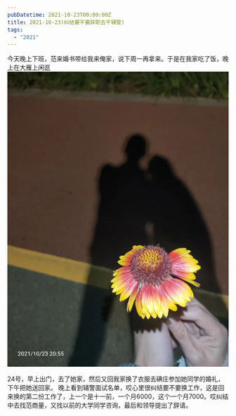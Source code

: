 ```yaml
---
pubDatetime: 2021-10-23T00:00:00Z
title: 2021-10-23(纠结要不要辞职去干辅警)
tags:
  - "2021"
---
```


今天晚上下班，范来婚书带给我来俺家，说下周一再拿来。于是在我家吃了饭，晚上在大雁上闲逛![](../../img/6904315-5ff8b81c6a01400a.jpg)

24号，早上出门，去了她家，然后又回我家换了衣服去碘庄参加她同学的婚礼，下午把她送回家。
晚上看到辅警面试名单，哎心里很纠结要不要换工作，这是回来换的第二份工作了，上一个是十一前，一个月6000，这个一个月7000。哎纠结中去找范商量，又找以前的大学同学咨询，最后和领导提出了辞请。
